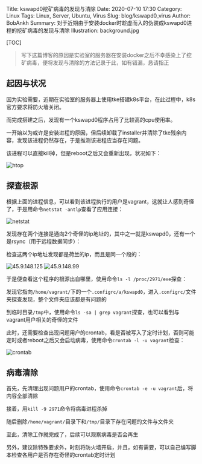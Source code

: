 Title: kswapd0挖矿病毒的发现与清除
Date: 2020-07-10 17:30
Category: Linux
Tags: Linux, Server, Ubuntu, Virus
Slug: blog/kswapd0_virus
Author: BobAnkh
Summary: 对于近期由于安装docker时趁虚而入的伪装成kswapd0进程的挖矿病毒的发现与清除
Illustration: background.jpg

[TOC]

> 写下这篇博客的原因是实验室的服务器在安装docker之后不幸感染上了挖矿病毒，便将发现与清除的方法记录于此，如有错漏，恳请指正

## 起因与状况

因为实验需要，近期在实验室的服务器上使用tke搭建k8s平台，在此过程中，k8s官方要求将防火墙关闭。

而完成搭建之后，发现有一个kswapd0程序占用了比较高的cpu使用率。

一开始以为或许是安装进程的原因，但后续卸载了installer并清除了tke残余内容，发现该进程仍然存在，于是推测该进程应当存在问题。

该进程可以直接kill掉，但是reboot之后又会重新出现，状况如下：

![htop](https://image.bobankh.com/2020/07/10/a1181b1edc2ab.png)

## 探查根源

根据上面的进程信息，可以看到该进程执行的用户是vagrant，这就让人感到奇怪了，于是用命令`netstat -antlp`查看了应用连接：

![netstat](https://image.bobankh.com/2020/07/10/d07094470a348.png)

发现存在两个连接是通向2个奇怪的ip地址的，其中之一就是kswapd0，还有一个是rsync（用于远程数据同步）：

检查这两个ip地址发现都是荷兰的ip，而且是同一个段的：

![45.9.148.125](https://image.bobankh.com/2020/07/10/7b54ce07f625f.png) ![45.9.148.99](https://image.bobankh.com/2020/07/10/b69342dde711a.png)

于是便查看这个程序的根源出自哪里，使用命令`ls -l /proc/2971/exe`探查：

发现它指向`/home/vagrant/`下的一个`.configrc/a/kswapd0`，进入`.configrc/`文件夹探查发现，整个文件夹应该都是有问题的

到临时目录`/tmp`中，使用命令`ls -sa | grep vagrant`探查，也可以看到与vagrant用户相关的奇怪的文件

此时，还需要检查出现问题用户的crontab，看是否被写入了定时计划，否则可能定时或者reboot之后又会启动病毒，使用命令`crontab -l -u vagrant`检查：

![crontab](https://image.bobankh.com/2020/07/10/41d832cfb6a41.png)

## 病毒清除

首先，先清理出现问题用户的crontab，使用命令`crontab -e -u vagrant`后，将内容全部清除

接着，用`kill -9 2971`命令将病毒进程杀掉

随后删除`/home/vagrant/`目录下和`/tmp/`目录下存在问题的文件与文件夹

至此，清除工作就完成了，后续可以观察病毒是否会再生

另外，建议除特殊要求外，时刻将防火墙开启，并且，如有需要，可以自己编写脚本检查各用户是否存在奇怪的crontab定时计划
